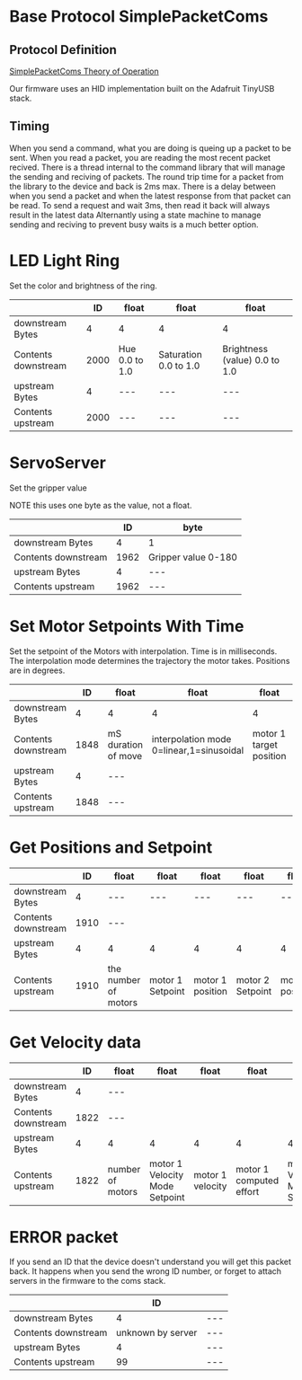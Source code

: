# Base Protocol SimplePacketComs

## Protocol Definition

[SimplePacketComs Theory of Operation](https://github.com/madhephaestus/SimplePacketComs)

Our firmware uses an HID implementation built on the Adafruit TinyUSB stack.

## Timing

When you send a command, what you are doing is queing up a packet to be sent. When you read a packet, you are reading the most recent packet recived. There is a thread internal to the command library that will manage the sending and reciving of packets. The round trip time for a packet from the library to the device and back is 2ms max. There is a delay between when you send a packet and when the latest response from that packet can be read. To send a request and wait 3ms, then read it back will always result in the latest data Alternantly using a state machine to manage sending and reciving to prevent busy waits is a much better option. 

# LED Light Ring

Set the color and brightness of the ring.

| |ID | float  |   float  |  float  |
|--- |--- | --- | --- |  ---- | 
| downstream Bytes |4 | 4 | 4 | 4 |
| Contents downstream |2000 | Hue 0.0 to 1.0 | Saturation 0.0 to 1.0 | Brightness (value) 0.0 to 1.0 |
| upstream Bytes |4 | --- | --- | --- | --- |
| Contents upstream |2000 |---| --- | --- |

# ServoServer

Set the gripper value

NOTE this uses one byte as the value, not a float.


| |ID | byte  |
|--- |--- | --- |
| downstream Bytes |4 | 1 |
| Contents downstream |1962 | Gripper value 0-180|
| upstream Bytes |4 | --- |
| Contents upstream |1962 |---|


# Set Motor Setpoints With Time

Set the setpoint of the Motors with interpolation. Time is in milliseconds. The interpolation mode determines the trajectory the motor takes. Positions are in degrees. 

| |ID | float |float |float |float |float |
|--- |--- | --- |--- | --- |--- | --- | 
| downstream Bytes |4 | 4 | 4 | 4 | 4 | 4 |
| Contents downstream |1848 | mS duration of move| interpolation mode 0=linear,1=sinusoidal | motor 1 target position | motor 2 target  position | motor 3 target  position | 
| upstream Bytes |4 | --- |
| Contents upstream |1848 | ---|

# Get Positions and Setpoint

| |ID | float| float|float | float|float |float |float|
|--- |--- | --- |--- | --- |--- | --- |  --- | --- | 
| downstream Bytes |4 | --- |--- | --- |--- | --- |  --- | --- | 
| Contents downstream |1910 | --- |
| upstream Bytes |4 | 4 | 4 |4 |4 |4 |4 |4 |
| Contents upstream |1910 | the number of motors | motor 1 Setpoint|  motor 1 position |motor 2 Setpoint | motor 2 position |motor 3 Setpoint | motor 3 position | 

# Get Velocity data

| |ID | float |float|float | float|float |float |float|float |float|float |
|--- |--- | --- | --- |--- | --- |--- | --- |  --- | --- | --- | --- |
| downstream Bytes |4 | --- |
| Contents downstream |1822 | --- |
| upstream Bytes |4 | 4 | 4 |4 |4 |4 |4 |4 |4 |4 |4 |
| Contents upstream |1822 | number of motors | motor 1 Velocity Mode Setpoint|  motor 1 velocity |motor 1 computed effort | motor 2 Velocity Mode Setpoint|  motor 2 velocity |motor 2 computed effort |motor 3 Velocity Mode Setpoint|  motor 3 velocity |motor 3 computed effort |

# ERROR packet

If you send an ID that the device doesn't understand you will get this packet back. It happens when you send the wrong ID number, or forget to attach servers in the firmware to the coms stack. 


| |ID | |
|--- |--- | --- |
| downstream Bytes |4 | --- |
| Contents downstream |unknown by server | --- |
| upstream Bytes |4 | --- |
| Contents upstream |99 |---|

